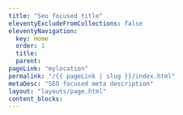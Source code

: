 ```yaml
---
title: "Seo focused title"
eleventyExcludeFromCollections: false
eleventyNavigation:
  key: Home
  order: 1
  title:
  parent:
pageLink: "mylocation"
permalink: "/{{ pageLink | slug }}/index.html"
metaDesc: "SEO focused meta description"
layout: "layouts/page.html"
content_blocks:
---
```

